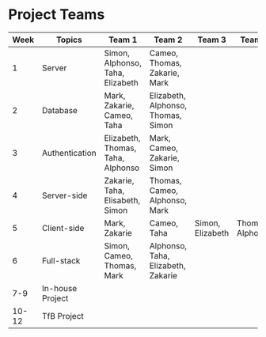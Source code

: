 # Project Teams

| Week  | Topics           | Team 1                            | Team 2                             | Team 3           | Team 4           |
| ----- | ---------------- | --------------------------------- | ---------------------------------- | ---------------- | ---------------- |
| 1     | Server           | Simon, Alphonso, Taha, Elizabeth  | Cameo, Thomas, Zakarie, Mark       |                  |                  |
| 2     | Database         | Mark, Zakarie, Cameo, Taha        | Elizabeth, Alphonso, Thomas, Simon |                  |                  |
| 3     | Authentication   | Elizabeth, Thomas, Taha, Alphonso | Mark, Cameo, Zakarie, Simon        |                  |                  |
| 4     | Server-side      | Zakarie, Taha, Elisabeth, Simon   | Thomas, Cameo, Alphonso, Mark      |                  |                  |
| 5     | Client-side      | Mark, Zakarie                     | Cameo, Taha                        | Simon, Elizabeth | Thomas, Alphonso |
| 6     | Full-stack       | Simon, Cameo, Thomas, Mark        | Alphonso, Taha, Elizabeth, Zakarie |                  |                  |
| 7-9   | In-house Project |                                   |                                    |                  |                  |
| 10-12 | TfB Project      |                                   |                                    |                  |                  |
